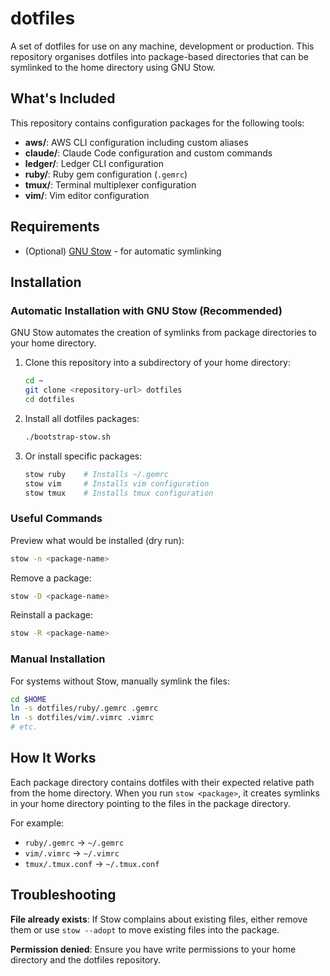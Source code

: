 dotfiles
========

A set of dotfiles for use on any machine, development or production. This repository organises dotfiles into package-based directories that can be symlinked to the home directory using GNU Stow.

## What's Included

This repository contains configuration packages for the following tools:

- **aws/**: AWS CLI configuration including custom aliases
- **claude/**: Claude Code configuration and custom commands  
- **ledger/**: Ledger CLI configuration
- **ruby/**: Ruby gem configuration (`.gemrc`)
- **tmux/**: Terminal multiplexer configuration
- **vim/**: Vim editor configuration

## Requirements

* (Optional) [GNU Stow](http://www.gnu.org/software/stow/) - for automatic symlinking

## Installation

### Automatic Installation with GNU Stow (Recommended)

GNU Stow automates the creation of symlinks from package directories to your home directory.

1. Clone this repository into a subdirectory of your home directory:
   ```bash
   cd ~
   git clone <repository-url> dotfiles
   cd dotfiles
   ```

2. Install all dotfiles packages:
   ```bash
   ./bootstrap-stow.sh
   ```

3. Or install specific packages:
   ```bash
   stow ruby    # Installs ~/.gemrc
   stow vim     # Installs vim configuration
   stow tmux    # Installs tmux configuration
   ```

### Useful Commands

Preview what would be installed (dry run):
```bash
stow -n <package-name>
```

Remove a package:
```bash
stow -D <package-name>
```

Reinstall a package:
```bash
stow -R <package-name>
```

### Manual Installation

For systems without Stow, manually symlink the files:

```bash
cd $HOME
ln -s dotfiles/ruby/.gemrc .gemrc
ln -s dotfiles/vim/.vimrc .vimrc
# etc.
```

## How It Works

Each package directory contains dotfiles with their expected relative path from the home directory. When you run `stow <package>`, it creates symlinks in your home directory pointing to the files in the package directory.

For example:
- `ruby/.gemrc` → `~/.gemrc`
- `vim/.vimrc` → `~/.vimrc`
- `tmux/.tmux.conf` → `~/.tmux.conf`

## Troubleshooting

**File already exists**: If Stow complains about existing files, either remove them or use `stow --adopt` to move existing files into the package.

**Permission denied**: Ensure you have write permissions to your home directory and the dotfiles repository.


